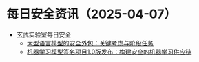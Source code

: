 # 每日安全资讯（2025-04-07）

- 玄武实验室每日安全
  - [大型语言模型的安全外包：关键考虑与阶段任务](https://blog.securityinnovation.com/llm-security-by-design)
  - [机器学习模型签名项目1.0版发布：构建安全的机器学习供应链](https://openssf.org/blog/2025/04/04/launch-of-model-signing-v1-0-openssf-ai-ml-working-group-secures-the-machine-learning-supply-chain/)
